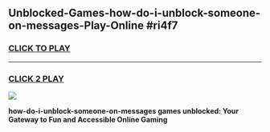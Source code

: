 
## Unblocked-Games-how-do-i-unblock-someone-on-messages-Play-Online #ri4f7
<h3>
<a href="https://news.freeplayer.one?title=how-do-i-unblock-someone-on-messages&ref=3">CLICK TO PLAY</a></h3>
<hr>

<h3>
<a href="https://news.freeplayer.one?title=how-do-i-unblock-someone-on-messages&ref=3">CLICK 2 PLAY</a>
  
</h3>

<a href="https://news.freeplayer.one?title=how-do-i-unblock-someone-on-messages&ref=3"><img src="https://clearcache.store/games.png"></a>


**how-do-i-unblock-someone-on-messages games unblocked: Your Gateway to Fun and Accessible Online Gaming**
